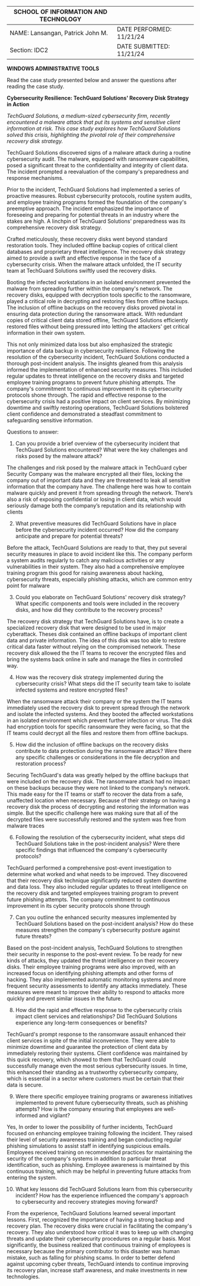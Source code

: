 

|  SCHOOL OF INFORMATION AND TECHNOLOGY |  |  |
| ----- | :---- | :---: |
| NAME: Lansangan, Patrick John M. | DATE PERFORMED: 11/21/24 |   |
| Section: IDC2 | DATE SUBMITTED:  11/21/24 |  |

**WINDOWS ADMINISTRATIVE TOOLS**

Read the case study presented below and answer the questions after reading the case study.

**Cybersecurity Resilience: TechGuard Solutions' Recovery Disk Strategy in Action**

*TechGuard Solutions, a medium-sized cybersecurity firm, recently encountered a malware attack that put its systems and sensitive client information at risk. This case study explores how TechGuard Solutions solved this crisis, highlighting the pivotal role of their comprehensive recovery disk strategy.*

TechGuard Solutions discovered signs of a malware attack during a routine cybersecurity audit. The malware, equipped with ransomware capabilities, posed a significant threat to the confidentiality and integrity of client data. The incident prompted a reevaluation of the company's preparedness and response mechanisms. 

Prior to the incident, TechGuard Solutions had implemented a series of proactive measures. Robust cybersecurity protocols, routine system audits, and employee training programs formed the foundation of the company's preemptive approach. The incident emphasized the importance of foreseeing and preparing for potential threats in an industry where the stakes are high. A linchpin of TechGuard Solutions' preparedness was its comprehensive recovery disk strategy. 

Crafted meticulously, these recovery disks went beyond standard restoration tools. They included offline backup copies of critical client databases and proprietary threat intelligence. The recovery disk strategy aimed to provide a swift and effective response in the face of a cybersecurity crisis. When the malware attack unfolded, the IT security team at TechGuard Solutions swiftly used the recovery disks. 

Booting the infected workstations in an isolated environment prevented the malware from spreading further within the company's network. The recovery disks, equipped with decryption tools specific to the ransomware, played a critical role in decrypting and restoring files from offline backups. The inclusion of offline backups on the recovery disks proved pivotal in ensuring data protection during the ransomware attack. With redundant copies of critical client data stored offline, TechGuard Solutions efficiently restored files without being pressured into letting the attackers' get critical information in their own system. 

This not only minimized data loss but also emphasized the strategic importance of data backup in cybersecurity resilience. Following the resolution of the cybersecurity incident, TechGuard Solutions conducted a thorough post-incident analysis. The insights gleaned from this analysis informed the implementation of enhanced security measures. This included regular updates to threat intelligence on the recovery disks and targeted employee training programs to prevent future phishing attempts. The company's commitment to continuous improvement in its cybersecurity protocols shone through. The rapid and effective response to the cybersecurity crisis had a positive impact on client services. By minimizing downtime and swiftly restoring operations, TechGuard Solutions bolstered client confidence and demonstrated a steadfast commitment to safeguarding sensitive information.

Questions to answer:

1. Can you provide a brief overview of the cybersecurity incident that TechGuard Solutions encountered? What were the key challenges and risks posed by the malware attack?

The challenges and risk posed by the malware attack in TechGuard cyber Security Company was the malware encrypted all their files, locking the company out of important data and they are threatened to leak all sensitive information that the company have. The challenge here was how to contain malware quickly and prevent it from spreading through the network. There’s also a risk of exposing confidential or losing in client data, which would seriously damage both the company’s reputation and its relationship with clients

2. What preventive measures did TechGuard Solutions have in place before the cybersecurity incident occurred? How did the company anticipate and prepare for potential threats?

Before the attack, TechGuard Solutions are ready to that, they put several security measures in place to avoid incident like this. The company perform a system audits regularly to catch any malicious activities or any vulnerabilities in their system. They also had a comprehensive employee training program this good for raising awareness about hacking, cybersecurity threats, especially phishing attacks, which are common entry point for malware

3. Could you elaborate on TechGuard Solutions' recovery disk strategy? What specific components and tools were included in the recovery disks, and how did they contribute to the recovery process?

The recovery disk strategy that TechGuard Solutions have, is to create a specialized recovery disk that were designed to be used in major cyberattack. Theses disk contained an offline backups of important client data and private information. The idea of this disk was too able to restore critical data faster without relying on the compromised network. These recovery disk allowed the the IT teams to recover the encrypted files and bring the systems back online in safe and manage the files in controlled way.

4. How was the recovery disk strategy implemented during the cybersecurity crisis? What steps did the IT security team take to isolate infected systems and restore encrypted files?

When the ransomware attack their company or the system the IT teams immediately used the recovery disk to prevent spread through the network and isolate the infected systems. And they booted the affected workstations in an isolated environment which prevent further infection or virus. The disk had encryption tools for specific ransomware they were facing, so that the IT teams could decrypt all the files and restore them from offline backups.

5. How did the inclusion of offline backups on the recovery disks contribute to data protection during the ransomware attack? Were there any specific challenges or considerations in the file decryption and restoration process?

Securing TechGuard's data was greatly helped by the offline backups that were included on the recovery disk. The ransomware attack had no impact on these backups because they were not linked to the company’s network. This made easy for the IT teams or staff to recover the data from a safe, unaffected location when necessary. Because of their strategy on having a recovery disk the process of decrypting and restoring the information was simple. But the specific challenge here was making sure that all of the decrypted files were successfully restored and the system was free from malware traces

6. Following the resolution of the cybersecurity incident, what steps did TechGuard Solutions take in the post-incident analysis? Were there specific findings that influenced the company's cybersecurity protocols?

TechGuard performed a comprehensive post-event investigation to determine what worked and what needs to be improved. They discovered that their recovery disk technique significantly reduced system downtime and data loss. They also included regular updates to threat intelligence on the recovery disk and targeted employees training program to prevent future phishing attempts. The company commitment to continuous improvement in its cyber security protocols shone through

7. Can you outline the enhanced security measures implemented by TechGuard Solutions based on the post-incident analysis? How do these measures strengthen the company's cybersecurity posture against future threats?

Based on the post-incident analysis, TechGuard Solutions to strengthen their security in response to the post-event review. To be ready for new kinds of attacks, they updated the threat intelligence on their recovery disks. Their employee training programs were also improved, with an increased focus on identifying phishing attempts and other forms of hacking. They also implemented automatic monitoring systems and more frequent security assessments to identify any attacks immediately. These measures were meant to improve their ability to respond to attacks more quickly and prevent similar issues in the future.

8. How did the rapid and effective response to the cybersecurity crisis impact client services and relationships? Did TechGuard Solutions experience any long-term consequences or benefits?

TechGuard's prompt response to the ransomware assault enhanced their client services in spite of the initial inconvenience. They were able to minimize downtime and guarantee the protection of client data by immediately restoring their systems. Client confidence was maintained by this quick recovery, which showed to them that TechGuard could successfully manage even the most serious cybersecurity issues. In time, this enhanced their standing as a trustworthy cybersecurity company, which is essential in a sector where customers must be certain that their data is secure.

9. Were there specific employee training programs or awareness initiatives implemented to prevent future cybersecurity threats, such as phishing attempts? How is the company ensuring that employees are well-informed and vigilant?

Yes, In order to lower the possibility of further incidents, TechGuard focused on enhancing employee training following the incident. They raised their level of security awareness training and began conducting regular phishing simulations to assist staff in identifying suspicious emails. Employees received training on recommended practices for maintaining the security of the company's systems in addition to particular threat identification, such as phishing. Employee awareness is maintained by this continuous training, which may be helpful in preventing future attacks from entering the system.

10. What key lessons did TechGuard Solutions learn from this cybersecurity incident? How has the experience influenced the company's approach to cybersecurity and recovery strategies moving forward?

From the experience, TechGuard Solutions learned several important lessons. First, recognized the importance of having a strong backup and recovery plan. The recovery disks were crucial in facilitating the company's recovery. They also understood how critical it was to keep up with changing threats and update their cybersecurity procedures on a regular basis. Most significantly, the business realized that continuous training of employees is necessary because the primary contributor to this disaster was human mistake, such as falling for phishing scams. In order to better defend against upcoming cyber threats, TechGuard intends to continue improving its recovery plan, increase staff awareness, and make investments in new technologies.


